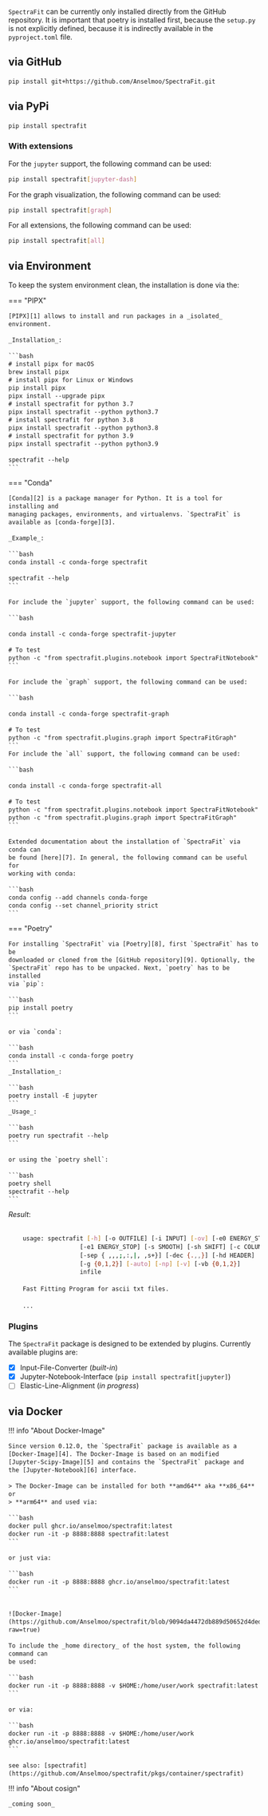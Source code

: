 `SpectraFit` can be currently only installed directly from the GitHub
repository. It is important that poetry is installed first, because the
`setup.py` is not explicitly defined, because it is indirectly available in the
`pyproject.toml` file.

## via GitHub

```bash
pip install git+https://github.com/Anselmoo/SpectraFit.git
```

## via PyPi

```bash
pip install spectrafit
```

### With extensions

For the `jupyter` support, the following command can be used:

```bash
pip install spectrafit[jupyter-dash]
```

For the graph visualization, the following command can be used:

```bash
pip install spectrafit[graph]
```

For all extensions, the following command can be used:

```bash
pip install spectrafit[all]
```

## via Environment

To keep the system environment clean, the installation is done via the:

=== "PIPX"

    [PIPX][1] allows to install and run packages in a _isolated_ environment.

    _Installation_:

    ```bash
    # install pipx for macOS
    brew install pipx
    # install pipx for Linux or Windows
    pip install pipx
    pipx install --upgrade pipx
    # install spectrafit for python 3.7
    pipx install spectrafit --python python3.7
    # install spectrafit for python 3.8
    pipx install spectrafit --python python3.8
    # install spectrafit for python 3.9
    pipx install spectrafit --python python3.9

    spectrafit --help
    ```

=== "Conda"

    [Conda][2] is a package manager for Python. It is a tool for installing and
    managing packages, environments, and virtualenvs. `SpectraFit` is available as [conda-forge][3].

    _Example_:

    ```bash
    conda install -c conda-forge spectrafit

    spectrafit --help
    ```

    For include the `jupyter` support, the following command can be used:

    ```bash

    conda install -c conda-forge spectrafit-jupyter

    # To test
    python -c "from spectrafit.plugins.notebook import SpectraFitNotebook"
    ```

    For include the `graph` support, the following command can be used:

    ```bash

    conda install -c conda-forge spectrafit-graph

    # To test
    python -c "from spectrafit.plugins.graph import SpectraFitGraph"
    ```
    For include the `all` support, the following command can be used:

    ```bash

    conda install -c conda-forge spectrafit-all

    # To test
    python -c "from spectrafit.plugins.notebook import SpectraFitNotebook"
    python -c "from spectrafit.plugins.graph import SpectraFitGraph"
    ```

    Extended documentation about the installation of `SpectraFit` via conda can
    be found [here][7]. In general, the following command can be useful for
    working with conda:

    ```bash
    conda config --add channels conda-forge
    conda config --set channel_priority strict
    ```

=== "Poetry"

    For installing `SpectraFit` via [Poetry][8], first `SpectraFit` has to be
    downloaded or cloned from the [GitHub repository][9]. Optionally, the
    `SpectraFit` repo has to be unpacked. Next, `poetry` has to be installed
    via `pip`:

    ```bash
    pip install poetry
    ```

    or via `conda`:

    ```bash
    conda install -c conda-forge poetry
    ```
    _Installation_:

    ```bash
    poetry install -E jupyter
    ```
    _Usage_:

    ```bash
    poetry run spectrafit --help
    ```

    or using the `poetry shell`:

    ```bash
    poetry shell
    spectrafit --help
    ```

_Result_:

```bash

    usage: spectrafit [-h] [-o OUTFILE] [-i INPUT] [-ov] [-e0 ENERGY_START]
                    [-e1 ENERGY_STOP] [-s SMOOTH] [-sh SHIFT] [-c COLUMN COLUMN]
                    [-sep {	,,,;,:,|, ,s+}] [-dec {.,,}] [-hd HEADER]
                    [-g {0,1,2}] [-auto] [-np] [-v] [-vb {0,1,2}]
                    infile

    Fast Fitting Program for ascii txt files.

    ...
```

### Plugins

The `SpectraFit` package is designed to be extended by plugins. Currently
available plugins are:

- [x] Input-File-Converter (_built-in_)
- [x] Jupyter-Notebook-Interface (`pip install spectrafit[jupyter]`)
- [ ] Elastic-Line-Alignment (_in progress_)

## via Docker

!!! info "About Docker-Image"

    Since version 0.12.0, the `SpectraFit` package is available as a
    [Docker-Image][4]. The Docker-Image is based on an modified
    [Jupyter-Scipy-Image][5] and contains the `SpectraFit` package and
    the [Jupyter-Notebook][6] interface.

    > The Docker-Image can be installed for both **amd64** aka **x86_64** or
    > **arm64** and used via:

    ```bash
    docker pull ghcr.io/anselmoo/spectrafit:latest
    docker run -it -p 8888:8888 spectrafit:latest
    ```

    or just via:

    ```bash
    docker run -it -p 8888:8888 ghcr.io/anselmoo/spectrafit:latest
    ```


    ![Docker-Image](https://github.com/Anselmoo/spectrafit/blob/9094da4472db889d50652d4ded870d42dd0ed559/docs/images/docker.png?raw=true)

    To include the _home directory_ of the host system, the following command can
    be used:

    ```bash
    docker run -it -p 8888:8888 -v $HOME:/home/user/work spectrafit:latest
    ```

    or via:

    ```bash
    docker run -it -p 8888:8888 -v $HOME:/home/user/work ghcr.io/anselmoo/spectrafit:latest
    ```

    see also: [spectrafit](https://github.com/Anselmoo/spectrafit/pkgs/container/spectrafit)

!!! info "About cosign"

    _coming soon_

[1]: https://github.com/pypa/pipx
[2]: https://conda.io/docs/
[3]: https://anaconda.org/conda-forge/spectrafit
[4]: https://github.com/Anselmoo/spectrafit/pkgs/container/spectrafit
[5]:
  https://github.com/jupyter/docker-stacks/blob/main/scipy-notebook/Dockerfile
[6]: ../../plugins/jupyter-spectrafit-interface
[7]: https://github.com/conda-forge/spectrafit-feedstock
[8]: https://python-poetry.org/docs/
[9]: https://github.com/Anselmoo/spectrafit/
